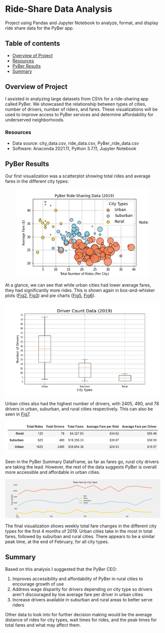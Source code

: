 # Ride-Share Data Analysis
Project using Pandas and Jupyter Notebook to analyze, format, and display ride share data for the PyBer app.

## Table of contents
* [Overview of Project](#overview-of-project)
* [Resources](#resources)
* [PyBer Results](#pyber-results)
* [Summary](#summary)

## Overview of Project
I assisted in analyzing large datasets from CSVs for a ride-sharing app called PyBer. We showcased the relationship between types of cities, number of drivers, number of riders, and fares. These visualizations will be used to improve access to PyBer services and determine affordability for underserved neighborhoods. 

### Resources
- Data source: city_data.csv, ride_data.csv, PyBer_ride_data.csv
- Software: Anaconda 2021.11, Python 3.7.11, Jupyter Notebook

## PyBer Results
Our first visualization was a scatterplot showing total rides and average fares in the different city types:

<p align="center">
  <img src="https://github.com/kolemae/Pyber_Analysis/blob/main/Analysis/Fig1.png">
</p>

At a glance, we can see that while urban cities had lower average fares, they had significantly more rides. This is shown again in box-and-whisker plots ([Fig2](/Analysis/Fig2.png), [Fig3](/Analysis/Fig3.png)) and pie charts ([Fig5](/Analysis/Fig5.png), [Fig6](/Analysis/Fig6.png)).

<p align="center">
  <img src="https://github.com/kolemae/Pyber_Analysis/blob/main/Analysis/Fig4.png">
</p>

Urban cities also had the highest number of drivers, with 2405, 490, and 78 drivers in urban, suburban, and rural cities respectively. This can also be seen in [Fig7](/Analysis/Fig7.png).

<p align="center">
  <img src="https://github.com/kolemae/Pyber_Analysis/blob/main/Analysis/PyBer_summary.png">
</p>

Seen in the PyBer Summary DataFrame, as far as fares go, rural city drivers are taking the lead. However, the rest of the data suggests PyBer is overall more accessible and affordable in urban cities. 

<p align="center">
  <img src="https://github.com/kolemae/Pyber_Analysis/blob/main/Analysis/Fig8.png">
</p>

The final visualization shows weekly total fare changes in the different city types for the first 4 months of 2019. Urban cities take in the most in total fares, followed by suburban and rural cities. There appears to be a similar peak time, at the end of February, for all city types.

## Summary
Based on this analysis I suggested that the PyBer CEO:

1. Improves accessibility and affordability of PyBer in rural cities to encourage growth of use
2. Address wage disparity for drivers depending on city type so drivers aren't discouraged by low average fare per driver in urban cities
3. Increase drivers available in suburban and rural areas to better serve riders

Other data to look into for further decision making would be the average distance of rides for city types, wait times for rides, and the peak times for total fares and what may affect them.
